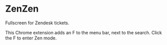 # ZenZen

Fullscreen for Zendesk tickets.

This Chrome extension adds an F to the menu bar, next to the search. Click the F to enter Zen mode. 
